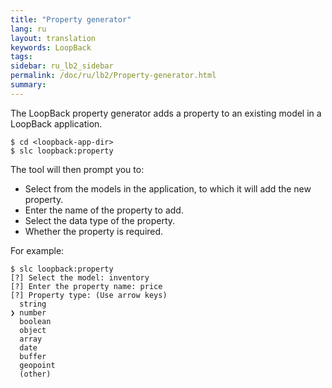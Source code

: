 ```yaml
---
title: "Property generator"
lang: ru
layout: translation
keywords: LoopBack
tags:
sidebar: ru_lb2_sidebar
permalink: /doc/ru/lb2/Property-generator.html
summary:
---
```


The LoopBack property generator adds a property to an existing model in a LoopBack application.

```
$ cd <loopback-app-dir>
$ slc loopback:property
```

The tool will then prompt you to:

*   Select from the models in the application, to which it will add the new property.
*   Enter the name of the property to add.
*   Select the data type of the property.
*   Whether the property is required.

For example:

```
$ slc loopback:property
[?] Select the model: inventory
[?] Enter the property name: price
[?] Property type: (Use arrow keys)
  string 
❯ number 
  boolean 
  object 
  array 
  date 
  buffer 
  geopoint 
  (other)
```